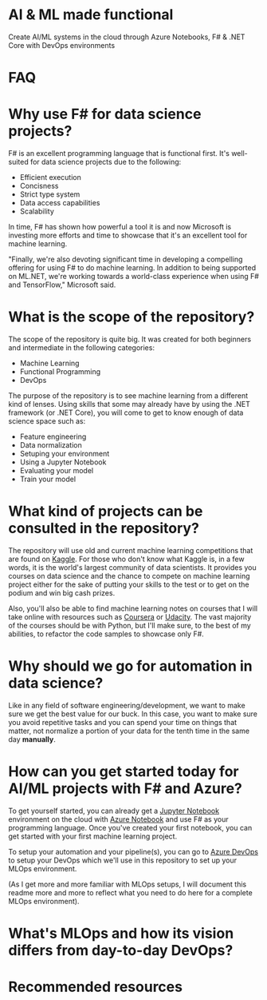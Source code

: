 # AI & ML made functional
Create AI/ML systems in the cloud through Azure Notebooks, F# & .NET Core with DevOps environments 


FAQ
===================


Why use F# for data science projects?
===================

F# is an excellent programming language that is functional first. It's well-suited for data science projects due to the following: 
* Efficient execution
* Concisness
* Strict type system
* Data access capabilities
* Scalability

In time, F# has shown how powerful a tool it is and now Microsoft is investing more efforts and time to showcase that it's an excellent tool for machine learning.

"Finally, we're also devoting significant time in developing a compelling offering for using F# to do machine learning. In addition to being supported on ML.NET, we're working towards a world-class experience when using F# and TensorFlow," Microsoft said. 

What is the scope of the repository?
===================

The scope of the repository is quite big. It was created for both beginners and intermediate in the following categories:

* Machine Learning
* Functional Programming
* DevOps

The purpose of the repository is to see machine learning from a different kind of lenses. Using skills that some may already have by using the .NET framework (or .NET Core), you will come to get to know enough of data science space such as:

* Feature engineering
* Data normalization
* Setuping your environment
* Using a Jupyter Notebook
* Evaluating your model
* Train your model


What kind of projects can be consulted in the repository?
===================

The repository will use old and current machine learning competitions that are found on [Kaggle](https://www.kaggle.com/). For those who don't know what Kaggle is, in a few words, it is the world's largest community of data scientists. It provides you courses on data science and the chance to compete on machine learning project either for the sake of putting your skills to the test or to get on the podium and win big cash prizes.

Also, you'll also be able to find machine learning notes on courses that I will take online with resources such as [Coursera](https://www.google.com/search?client=firefox-b-d&q=coursera) or [Udacity](https://www.udacity.com/). The vast majority of the courses should be with Python, but I'll make sure, to the best of my abilities, to refactor the code samples to showcase only F#.

Why should we go for automation in data science?
===================
Like in any field of software engineering/development, we want to make sure we get the best value for our buck. In this case, you want to make sure you avoid repetitive tasks and you can spend your time on things that matter, not normalize a portion of your data for the tenth time in the same day **manually**.


How can you get started today for AI/ML projects with F# and Azure?
===================
To get yourself started, you can already get a [Jupyter Notebook](https://jupyter.org/) environment on the cloud with [Azure Notebook](https://notebooks.azure.com/) and use F# as your programming language. Once you've created your first notebook, you can get started with your first machine learning project.

To setup your automation and your pipeline(s), you can go to [Azure DevOps](https://azure.microsoft.com/en-us/services/devops/) to setup your DevOps which we'll use in this repository to set up your MLOps environment.


(As I get more and more familiar with MLOps setups, I will document this readme more and more to reflect what you need to do here for a complete MLOps environment).


What's MLOps and how its vision differs from day-to-day DevOps?
===================



Recommended resources
===================
